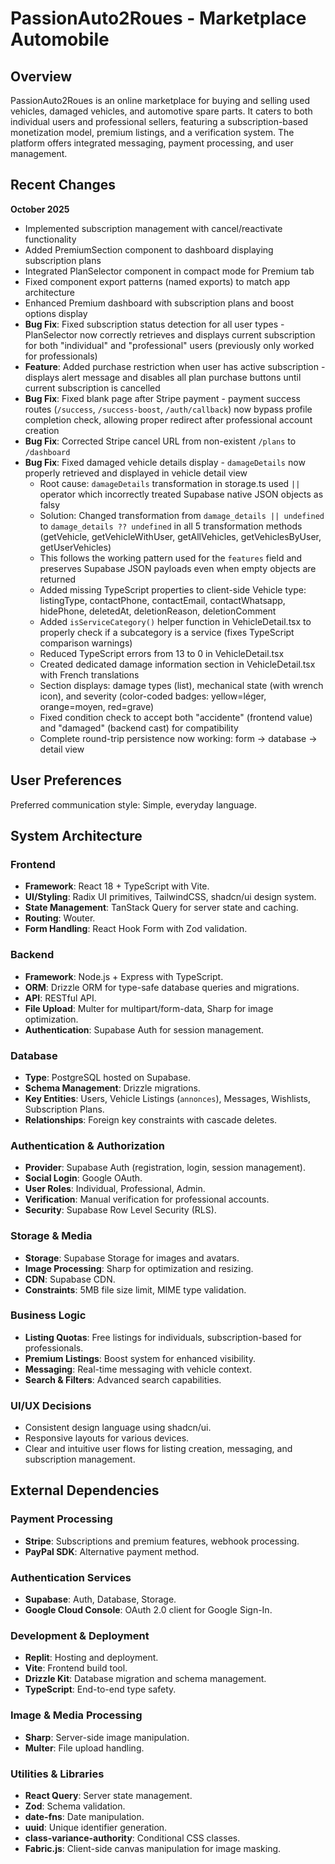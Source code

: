 # PassionAuto2Roues - Marketplace Automobile

## Overview
PassionAuto2Roues is an online marketplace for buying and selling used vehicles, damaged vehicles, and automotive spare parts. It caters to both individual users and professional sellers, featuring a subscription-based monetization model, premium listings, and a verification system. The platform offers integrated messaging, payment processing, and user management.

## Recent Changes
**October 2025**
- Implemented subscription management with cancel/reactivate functionality
- Added PremiumSection component to dashboard displaying subscription plans
- Integrated PlanSelector component in compact mode for Premium tab
- Fixed component export patterns (named exports) to match app architecture
- Enhanced Premium dashboard with subscription plans and boost options display
- **Bug Fix**: Fixed subscription status detection for all user types - PlanSelector now correctly retrieves and displays current subscription for both "individual" and "professional" users (previously only worked for professionals)
- **Feature**: Added purchase restriction when user has active subscription - displays alert message and disables all plan purchase buttons until current subscription is cancelled
- **Bug Fix**: Fixed blank page after Stripe payment - payment success routes (`/success`, `/success-boost`, `/auth/callback`) now bypass profile completion check, allowing proper redirect after professional account creation
- **Bug Fix**: Corrected Stripe cancel URL from non-existent `/plans` to `/dashboard`
- **Bug Fix**: Fixed damaged vehicle details display - `damageDetails` now properly retrieved and displayed in vehicle detail view
  - Root cause: `damageDetails` transformation in storage.ts used `||` operator which incorrectly treated Supabase native JSON objects as falsy
  - Solution: Changed transformation from `damage_details || undefined` to `damage_details ?? undefined` in all 5 transformation methods (getVehicle, getVehicleWithUser, getAllVehicles, getVehiclesByUser, getUserVehicles)
  - This follows the working pattern used for the `features` field and preserves Supabase JSON payloads even when empty objects are returned
  - Added missing TypeScript properties to client-side Vehicle type: listingType, contactPhone, contactEmail, contactWhatsapp, hidePhone, deletedAt, deletionReason, deletionComment
  - Added `isServiceCategory()` helper function in VehicleDetail.tsx to properly check if a subcategory is a service (fixes TypeScript comparison warnings)
  - Reduced TypeScript errors from 13 to 0 in VehicleDetail.tsx
  - Created dedicated damage information section in VehicleDetail.tsx with French translations
  - Section displays: damage types (list), mechanical state (with wrench icon), and severity (color-coded badges: yellow=léger, orange=moyen, red=grave)
  - Fixed condition check to accept both "accidente" (frontend value) and "damaged" (backend cast) for compatibility
  - Complete round-trip persistence now working: form → database → detail view

## User Preferences
Preferred communication style: Simple, everyday language.

## System Architecture

### Frontend
- **Framework**: React 18 + TypeScript with Vite.
- **UI/Styling**: Radix UI primitives, TailwindCSS, shadcn/ui design system.
- **State Management**: TanStack Query for server state and caching.
- **Routing**: Wouter.
- **Form Handling**: React Hook Form with Zod validation.

### Backend
- **Framework**: Node.js + Express with TypeScript.
- **ORM**: Drizzle ORM for type-safe database queries and migrations.
- **API**: RESTful API.
- **File Upload**: Multer for multipart/form-data, Sharp for image optimization.
- **Authentication**: Supabase Auth for session management.

### Database
- **Type**: PostgreSQL hosted on Supabase.
- **Schema Management**: Drizzle migrations.
- **Key Entities**: Users, Vehicle Listings (`annonces`), Messages, Wishlists, Subscription Plans.
- **Relationships**: Foreign key constraints with cascade deletes.

### Authentication & Authorization
- **Provider**: Supabase Auth (registration, login, session management).
- **Social Login**: Google OAuth.
- **User Roles**: Individual, Professional, Admin.
- **Verification**: Manual verification for professional accounts.
- **Security**: Supabase Row Level Security (RLS).

### Storage & Media
- **Storage**: Supabase Storage for images and avatars.
- **Image Processing**: Sharp for optimization and resizing.
- **CDN**: Supabase CDN.
- **Constraints**: 5MB file size limit, MIME type validation.

### Business Logic
- **Listing Quotas**: Free listings for individuals, subscription-based for professionals.
- **Premium Listings**: Boost system for enhanced visibility.
- **Messaging**: Real-time messaging with vehicle context.
- **Search & Filters**: Advanced search capabilities.

### UI/UX Decisions
- Consistent design language using shadcn/ui.
- Responsive layouts for various devices.
- Clear and intuitive user flows for listing creation, messaging, and subscription management.

## External Dependencies

### Payment Processing
- **Stripe**: Subscriptions and premium features, webhook processing.
- **PayPal SDK**: Alternative payment method.

### Authentication Services
- **Supabase**: Auth, Database, Storage.
- **Google Cloud Console**: OAuth 2.0 client for Google Sign-In.

### Development & Deployment
- **Replit**: Hosting and deployment.
- **Vite**: Frontend build tool.
- **Drizzle Kit**: Database migration and schema management.
- **TypeScript**: End-to-end type safety.

### Image & Media Processing
- **Sharp**: Server-side image manipulation.
- **Multer**: File upload handling.

### Utilities & Libraries
- **React Query**: Server state management.
- **Zod**: Schema validation.
- **date-fns**: Date manipulation.
- **uuid**: Unique identifier generation.
- **class-variance-authority**: Conditional CSS classes.
- **Fabric.js**: Client-side canvas manipulation for image masking.